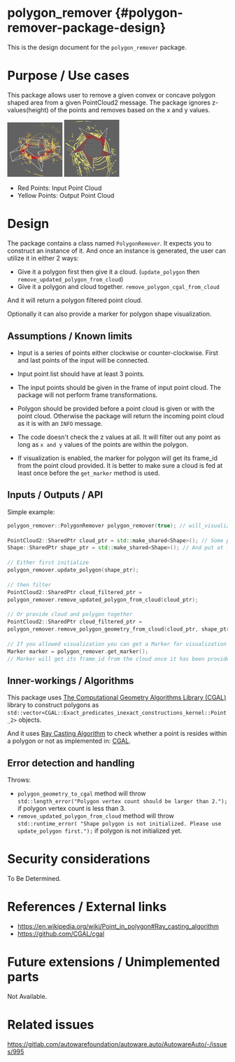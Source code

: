 polygon_remover {#polygon-remover-package-design}
===========

This is the design document for the `polygon_remover` package.

# Purpose / Use cases

<!-- Required -->
<!-- Things to consider:
    - Why did we implement this feature? -->
This package allows user to remove a given convex or concave polygon shaped area
from a given PointCloud2 message. The package ignores z-values(height) of the
points and removes based on the x and y values.

<img src="polygon_remover_perspective.png" width="25%" height="25%">
<img src="polygon_remover_top_down.png" width="25%" height="25%">

- Red Points: Input Point Cloud
- Yellow Points: Output Point Cloud

# Design

<!-- Required -->
<!-- Things to consider:
    - How does it work? -->
The package contains a class named `PolygonRemover`. It expects you to construct
an instance of it. And once an instance is generated, the user can utilize it in
either 2 ways:

- Give it a polygon first then give it a cloud. (`update_polygon`
  then `remove_updated_polygon_from_cloud`)
- Give it a polygon and cloud together. `remove_polygon_cgal_from_cloud`

And it will return a polygon filtered point cloud.

Optionally it can also provide a marker for polygon shape visualization.

## Assumptions / Known limits

<!-- Required -->

- Input is a series of points either clockwise or counter-clockwise. First and
  last points of the input will be connected.

- Input point list should have at least 3 points.

- The input points should be given in the frame of input point cloud. The
  package will not perform frame transformations.

- Polygon should be provided before a point cloud is given or with the point
  cloud. Otherwise the package will return the incoming point cloud as it is
  with an `INFO` message.

- The code doesn't check the z values at all. It will filter out any point as
  long as
  `x and y` values of the points are within the polygon.

- If visualization is enabled, the marker for polygon will get its frame_id from
  the point cloud provided. It is better to make sure a cloud is fed at least
  once before the `get_marker` method is used.

## Inputs / Outputs / API

<!-- Required -->
<!-- Things to consider:
    - How do you use the package / API? -->
Simple example:

```cpp
polygon_remover::PolygonRemover polygon_remover(true); // will_visualize = true

PointCloud2::SharedPtr cloud_ptr = std::make_shared<Shape>(); // Some point cloud
Shape::SharedPtr shape_ptr = std::make_shared<Shape>(); // And put at least 3 points to the shape

// Either first initialize
polygon_remover.update_polygon(shape_ptr);

// then filter
PointCloud2::SharedPtr cloud_filtered_ptr =
polygon_remover.remove_updated_polygon_from_cloud(cloud_ptr);

// Or provide cloud and polygon together
PointCloud2::SharedPtr cloud_filtered_ptr =
polygon_remover.remove_polygon_geometry_from_cloud(cloud_ptr, shape_ptr);

// If you allowed visualization you can get a Marker for visualization
Marker marker = polygon_remover.get_marker();
// Marker will get its frame_id from the cloud once it has been provided.
```

## Inner-workings / Algorithms

<!-- If applicable -->
This package
uses [The Computational Geometry Algorithms Library (CGAL)](https://github.com/CGAL/cgal)
library to construct polygons as 
`std::vector<CGAL::Exact_predicates_inexact_constructions_kernel::Point_2>` objects.

And it uses
[Ray Casting Algorithm](https://en.wikipedia.org/wiki/Point_in_polygon#Ray_casting_algorithm) 
to check whether a point is resides within a polygon or not as implemented in:
[CGAL](https://doc.cgal.org/latest/Polygon/group__PkgPolygon2Functions.html#ga0cbb36e051264c152189a057ea385578).

## Error detection and handling

<!-- Required -->
Throws:

- `polygon_geometry_to_cgal` method will throw
  `std::length_error("Polygon vertex count should be larger than 2.");`
  if polygon vertex count is less than 3.
- `remove_updated_polygon_from_cloud` method will throw
  `std::runtime_error(
  "Shape polygon is not initialized. Please use update_polygon first.");`
  if polygon is not initialized yet.

# Security considerations

<!-- Required -->
<!-- Things to consider:
- Spoofing (How do you check for and handle fake input?)
- Tampering (How do you check for and handle tampered input?)
- Repudiation (How are you affected by the actions of external actors?).
- Information Disclosure (Can data leak?).
- Denial of Service (How do you handle spamming?).
- Elevation of Privilege (Do you need to change permission levels during execution?) -->
To Be Determined.

# References / External links

<!-- Optional -->

- https://en.wikipedia.org/wiki/Point_in_polygon#Ray_casting_algorithm
- https://github.com/CGAL/cgal

# Future extensions / Unimplemented parts

<!-- Optional -->
Not Available.

# Related issues

<!-- Required -->
https://gitlab.com/autowarefoundation/autoware.auto/AutowareAuto/-/issues/995